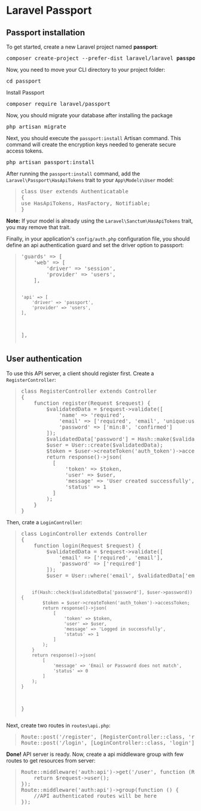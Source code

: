 <h1>Laravel Passport</h1>
<h2>Passport installation</h2>
<p>To get started, create a new Laravel project named <b>passport</b>:</p>
<pre>composer create-project --prefer-dist laravel/laravel <b>passport</b></pre>
<p>Now, you need to move your CLI directory to your project folder:</p>
<pre>cd passport</pre>
<p>Install Passport</p>
<pre>composer require laravel/passport</pre>
<p>Now, you should migrate your database after installing the package</p>
<pre>php artisan migrate</pre>
<p>Next, you should execute the <code>passport:install</code> Artisan command. This command will create the encryption keys needed to generate secure access tokens.
<pre>php artisan passport:install</pre>
<p>After running the <code>passport:install</code> command, add the <code>Laravel\Passport\HasApiTokens</code> trait to your <code>App\Models\User</code> model:</p>
<blockquote><pre>
class User extends Authenticatable
{
use HasApiTokens, HasFactory, Notifiable;
}
</pre></blockquote>
<p><b>Note:</b> If your model is already using the <code>Laravel\Sanctum\HasApiTokens</code> trait, you may remove that trait.</p>
<p>Finally, in your application's <code>config/auth.php</code> configuration file, you should define an api authentication guard and set the driver option to passport:</p>
<blockquote><pre>
'guards' => [
    'web' => [
        'driver' => 'session',
        'provider' => 'users',
    ],
 
    'api' => [
        'driver' => 'passport',
        'provider' => 'users',
    ],
],
</pre></blockquote>
<h2>User authentication</h2>
<p>To use this API server, a client should register first. Create a <code>RegisterController</code>:</p>
<blockquote><pre>
class RegisterController extends Controller
{
    function register(Request $request) {
        $validatedData = $request->validate([
            'name' => 'required',
            'email' => ['required', 'email', 'unique:users,email'],
            'password' => ['min:8', 'confirmed']
        ]);
        $validatedData['password'] = Hash::make($validatedData['password']);
        $user = User::create($validatedData);
        $token = $user->createToken('auth_token')->accessToken;
        return response()->json(
          [
              'token' => $token,
              'user' => $user,
              'message' => 'User created successfully',
              'status' => 1
          ]
        );
    }
}
</pre></blockquote>
<p>Then, crate a <code>LoginController</code>:</p>
<blockquote><pre>
class LoginController extends Controller
{
    function login(Request $request) {
        $validatedData = $request->validate([
            'email' => ['required', 'email'],
            'password' => ['required']
        ]);
        $user = User::where('email', $validatedData['email'])->first();

        if(Hash::check($validatedData['password'], $user->password)) {
            $token = $user->createToken('auth_token')->accessToken;
            return response()->json(
                [
                    'token' => $token,
                    'user' => $user,
                    'message' => 'Logged in successfully',
                    'status' => 1
                ]
            );
        }
        return response()->json(
            [
                'message' => 'Email or Password does not match',
                'status' => 0
            ]
        );
    }
}
</pre></blockquote>
<p>Next, create two routes in <code>routes\api.php</code>:</p>
<blockquote><pre>
Route::post('/register', [RegisterController::class, 'register']);
Route::post('/login', [LoginController::class, 'login']);
</pre></blockquote>
<p><b>Done!</b> API server is ready. Now, create a api middleware group with few routes to get resources from server:</p>
<blockquote><pre>
Route::middleware('auth:api')->get('/user', function (Request $request) {
    return $request->user();
});
Route::middleware('auth:api')->group(function () {
    //API authenticated routes will be here
});
</pre></blockquote>